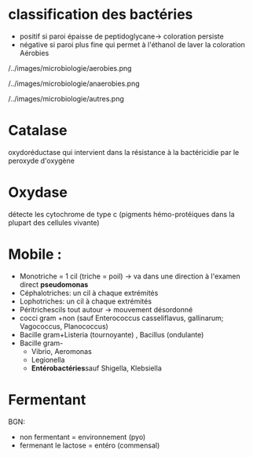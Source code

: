 # classification des bactéries



- positif si paroi épaisse de peptidoglycane-> coloration persiste 
- négative si paroi plus fine qui permet à l'éthanol de laver la
  coloration Aérobies 

 
/../images/microbiologie/aerobies.png


 
/../images/microbiologie/anaerobies.png


 
/../images/microbiologie/autres.png



# Catalase


oxydoréductase qui intervient dans la résistance à la bactéricidie par
le peroxyde d'oxygène 





# Oxydase


détecte les cytochrome de type c (pigments hémo-protéiques dans la
plupart des cellules vivante) 





# Mobile :


- Monotriche = 1 cil (triche = poil) -> va dans une direction à l'examen
  direct **pseudomonas** 
- Céphalotriches: un cil à chaque extrémités 
- Lophotriches: un cil à chaque extrémités 
- Péritrichescils tout autour -> mouvement désordonné 
- cocci gram +non (sauf Enterococcus casseliflavus, gallinarum;
  Vagococcus, Planococcus) 
- Bacille gram+Listeria (tournoyante) , Bacillus (ondulante) 
- Bacille gram-
    - Vibrio, Aeromonas 
    - Legionella 
    - **Entérobactéries**sauf Shigella, Klebsiella 


# Fermentant


BGN: 

- non fermentant = environnement (pyo) 
- fermenant le lactose = entéro (commensal) 

